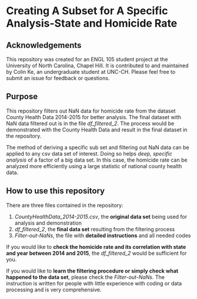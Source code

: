 # Creating A Subset for A Specific Analysis-State and Homicide Rate
## Acknowledgements
This repository was created for an ENGL 105 student project at the University of North Carolina, Chapel Hill. It is contributed to and maintained by Colin Ke, an undergraduate student at UNC-CH. Please feel free to submit an issue for feedback or questions.

## Purpose
This repository filters out NaN data for homicide rate from the dataset County Health Data 2014-2015 for better analysis. The final dataset with NaN data filtered out is in the file *df_filtered_2*. The process would be demonstrated with the County Health Data and result in the final dataset in the repository. 

The method of deriving a specific sub set and filtering out NaN data can be applied to any csv data set of interest. Doing so helps *deep, specific analysis* of a factor of a big data set. In this case, the homicide rate can be analyzed more efficiently using a large statistic of national county health data.

## How to use this repository
There are three files contained in the repository:

1. *CountyHealthData_2014-2015.csv*, the **original data set** being used for analysis and demonstration
2. *df_filtered_2*, the **final data set** resulting from the filtering process
3. *Filter-out-NaNs*, the file with **detailed instructions** and all needed codes

If you would like to **check the homicide rate and its correlation with state and year between 2014 and 2015**, the *df_filtered_2* would be sufficient for you.

If you would like to **learn the filtering procedure or simply check what happened to the data set**, please check the *Filter-out-NaNs*. The instruction is written for people with little experience with coding or data processing and is very comprehensive.

